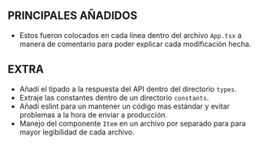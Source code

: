 ## PRINCIPALES AÑADIDOS

- Estos fueron colocados en cada línea dentro del archivo `App.tsx` a manera de comentario para poder explicar cada modificación hecha.

## EXTRA

- Añadí el tipado a la respuesta del API dentro del directorio `types`.
- Extraje las constantes dentro de un directorio `constants`.
- Añadí eslint para un mantener un código mas estándar y evitar problemas a la hora de enviar a producción.
- Manejo del componente `Item` en un archivo por separado para para mayor legibilidad de cada archivo.
